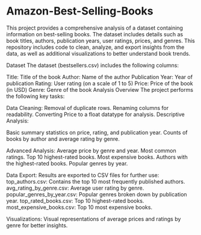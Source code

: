 # Amazon-Best-Selling-Books

This project provides a comprehensive analysis of a dataset containing information on best-selling books. The dataset includes details such as book titles, authors, publication years, user ratings, prices, and genres. This repository includes code to clean, analyze, and export insights from the data, as well as additional visualizations to better understand book trends.

Dataset
The dataset (bestsellers.csv) includes the following columns:

Title: Title of the book
Author: Name of the author
Publication Year: Year of publication
Rating: User rating (on a scale of 1 to 5)
Price: Price of the book (in USD)
Genre: Genre of the book
Analysis Overview
The project performs the following key tasks:

Data Cleaning:
Removal of duplicate rows.
Renaming columns for readability.
Converting Price to a float datatype for analysis.
Descriptive Analysis:

Basic summary statistics on price, rating, and publication year.
Counts of books by author and average rating by genre.

Advanced Analysis:
Average price by genre and year.
Most common ratings.
Top 10 highest-rated books.
Most expensive books.
Authors with the highest-rated books.
Popular genres by year.

Data Export:
Results are exported to CSV files for further use:
top_authors.csv: Contains the top 10 most frequently published authors.
avg_rating_by_genre.csv: Average user rating by genre.
popular_genres_by_year.csv: Popular genres broken down by publication year.
top_rated_books.csv: Top 10 highest-rated books.
most_expensive_books.csv: Top 10 most expensive books.

Visualizations:
Visual representations of average prices and ratings by genre for better insights.
